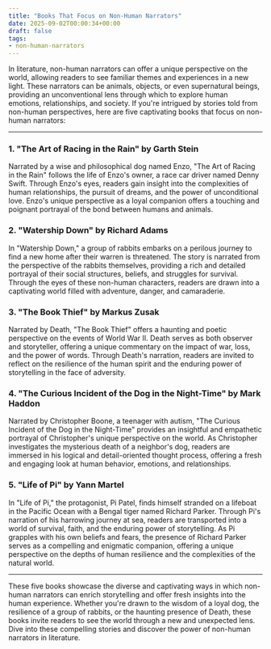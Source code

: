 ```yaml
---
title: "Books That Focus on Non-Human Narrators"
date: 2025-09-02T00:00:34+00:00
draft: false
tags:
- non-human-narrators
---
```


In literature, non-human narrators can offer a unique perspective on the world, allowing readers to see familiar themes and experiences in a new light. These narrators can be animals, objects, or even supernatural beings, providing an unconventional lens through which to explore human emotions, relationships, and society. If you're intrigued by stories told from non-human perspectives, here are five captivating books that focus on non-human narrators:

---

### 1. "The Art of Racing in the Rain" by Garth Stein

Narrated by a wise and philosophical dog named Enzo, "The Art of Racing in the Rain" follows the life of Enzo's owner, a race car driver named Denny Swift. Through Enzo's eyes, readers gain insight into the complexities of human relationships, the pursuit of dreams, and the power of unconditional love. Enzo's unique perspective as a loyal companion offers a touching and poignant portrayal of the bond between humans and animals.

### 2. "Watership Down" by Richard Adams

In "Watership Down," a group of rabbits embarks on a perilous journey to find a new home after their warren is threatened. The story is narrated from the perspective of the rabbits themselves, providing a rich and detailed portrayal of their social structures, beliefs, and struggles for survival. Through the eyes of these non-human characters, readers are drawn into a captivating world filled with adventure, danger, and camaraderie.

### 3. "The Book Thief" by Markus Zusak

Narrated by Death, "The Book Thief" offers a haunting and poetic perspective on the events of World War II. Death serves as both observer and storyteller, offering a unique commentary on the impact of war, loss, and the power of words. Through Death's narration, readers are invited to reflect on the resilience of the human spirit and the enduring power of storytelling in the face of adversity.

### 4. "The Curious Incident of the Dog in the Night-Time" by Mark Haddon

Narrated by Christopher Boone, a teenager with autism, "The Curious Incident of the Dog in the Night-Time" provides an insightful and empathetic portrayal of Christopher's unique perspective on the world. As Christopher investigates the mysterious death of a neighbor's dog, readers are immersed in his logical and detail-oriented thought process, offering a fresh and engaging look at human behavior, emotions, and relationships.

### 5. "Life of Pi" by Yann Martel

In "Life of Pi," the protagonist, Pi Patel, finds himself stranded on a lifeboat in the Pacific Ocean with a Bengal tiger named Richard Parker. Through Pi's narration of his harrowing journey at sea, readers are transported into a world of survival, faith, and the enduring power of storytelling. As Pi grapples with his own beliefs and fears, the presence of Richard Parker serves as a compelling and enigmatic companion, offering a unique perspective on the depths of human resilience and the complexities of the natural world.

---

These five books showcase the diverse and captivating ways in which non-human narrators can enrich storytelling and offer fresh insights into the human experience. Whether you're drawn to the wisdom of a loyal dog, the resilience of a group of rabbits, or the haunting presence of Death, these books invite readers to see the world through a new and unexpected lens. Dive into these compelling stories and discover the power of non-human narrators in literature.